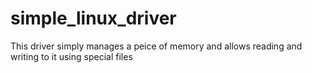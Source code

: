 # simple_linux_driver
This driver simply manages a peice of memory and allows reading and writing to it using special files
